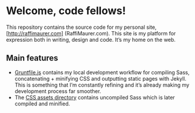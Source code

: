 # Welcome, code fellows!
This repository contains the source code for my personal site, [http://raffimaurer.com] (RaffiMaurer.com). This site is my platform for expression both in writing, design and code. It’s my home on the web.

## Main features
- [Gruntfile.js](https://github.com/raffimaurer/raffimaurer.github.io/blob/master/Gruntfile.js) contains my local development workflow for compiling Sass, concatenating + minifying CSS and outputting static pages with Jekyll. This is something that I’m constantly refining and it’s already making my development process far smoother.
- The [CSS assets directory](https://github.com/raffimaurer/raffimaurer.github.io/tree/master/assets/css) contains uncompiled Sass which is later compiled and minified.
